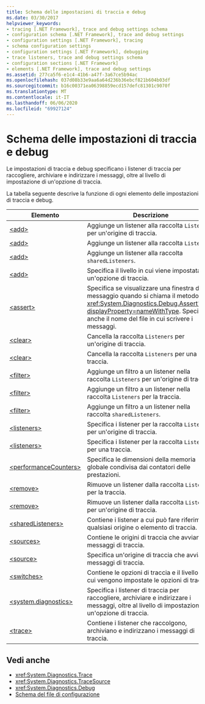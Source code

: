 ```yaml
---
title: Schema delle impostazioni di traccia e debug
ms.date: 03/30/2017
helpviewer_keywords:
- tracing [.NET Framework], trace and debug settings schema
- configuration schema [.NET Framework], trace and debug settings
- configuration settings [.NET Framework], tracing
- schema configuration settings
- configuration settings [.NET Framework], debugging
- trace listeners, trace and debug settings schema
- configuration sections [.NET Framework]
- elements [.NET Framework], trace and debug settings
ms.assetid: 277ca5f6-e1c4-41b6-a47f-3a67ce5b94ac
ms.openlocfilehash: 037d08b33e9aa6a64d236b36ebcf821b604b03df
ms.sourcegitcommit: b16c00371ea06398859ecd157defc81301c9070f
ms.translationtype: MT
ms.contentlocale: it-IT
ms.lasthandoff: 06/06/2020
ms.locfileid: "69927124"
---
```

# <a name="trace-and-debug-settings-schema"></a>Schema delle impostazioni di traccia e debug
Le impostazioni di traccia e debug specificano i listener di traccia per raccogliere, archiviare e indirizzare i messaggi, oltre al livello di impostazione di un'opzione di traccia.  
  
 La tabella seguente descrive la funzione di ogni elemento delle impostazioni di traccia e debug.  
  
|Elemento|Descrizione|  
|-------------|-----------------|  
|[\<add>](add-element-for-listeners-for-source.md)|Aggiunge un listener alla raccolta `Listeners` per un'origine di traccia.|  
|[\<add>](add-element-for-listeners-for-trace.md)|Aggiunge un listener alla raccolta `Listeners`.|  
|[\<add>](add-element-for-sharedlisteners.md)|Aggiunge un listener alla raccolta `sharedListeners`.|  
|[\<add>](add-element-for-switches.md)|Specifica il livello in cui viene impostata un'opzione di traccia.|  
|[\<assert>](assert-element.md)|Specifica se visualizzare una finestra di messaggio quando si chiama il metodo <xref:System.Diagnostics.Debug.Assert%2A?displayProperty=nameWithType>. Specifica anche il nome del file in cui scrivere i messaggi.|  
|[\<clear>](clear-element-for-listeners-for-source.md)|Cancella la raccolta `Listeners` per un'origine di traccia.|  
|[\<clear>](clear-element-for-listeners-for-trace.md)|Cancella la raccolta `Listeners` per una traccia.|  
|[\<filter>](filter-element-for-add-for-listeners-for-source.md)|Aggiunge un filtro a un listener nella raccolta `Listeners` per un'origine di traccia.|  
|[\<filter>](filter-element-for-add-for-listeners-for-trace.md)|Aggiunge un filtro a un listener nella raccolta `Listeners` per la traccia.|  
|[\<filter>](filter-element-for-add-for-sharedlisteners.md)|Aggiunge un filtro a un listener nella raccolta `sharedListeners`.|  
|[\<listeners>](listeners-element-for-source.md)|Specifica i listener per la raccolta `Listeners` per un'origine di traccia.|  
|[\<listeners>](listeners-element-for-trace.md)|Specifica i listener per la raccolta `Listeners` per una traccia.|  
|[\<performanceCounters>](performancecounters-element.md)|Specifica le dimensioni della memoria globale condivisa dai contatori delle prestazioni.|  
|[\<remove>](remove-element-for-listeners-for-trace.md)|Rimuove un listener dalla raccolta `Listeners` per la traccia.|  
|[\<remove>](remove-element-for-listeners-for-source.md)|Rimuove un listener dalla raccolta `Listeners` per un'origine di traccia.|  
|[\<sharedListeners>](sharedlisteners-element.md)|Contiene i listener a cui può fare riferimento qualsiasi origine o elemento di traccia.|  
|[\<sources>](sources-element.md)|Contiene le origini di traccia che avviano i messaggi di traccia.|  
|[\<source>](source-element.md)|Specifica un'origine di traccia che avvia i messaggi di traccia.|  
|[\<switches>](switches-element.md)|Contiene le opzioni di traccia e il livello in cui vengono impostate le opzioni di traccia.|  
|[\<system.diagnostics>](system-diagnostics-element.md)|Specifica i listener di traccia per raccogliere, archiviare e indirizzare i messaggi, oltre al livello di impostazione di un'opzione di traccia.|  
|[\<trace>](trace-element.md)|Contiene i listener che raccolgono, archiviano e indirizzano i messaggi di traccia.|  
  
## <a name="see-also"></a>Vedi anche

- <xref:System.Diagnostics.Trace>
- <xref:System.Diagnostics.TraceSource>
- <xref:System.Diagnostics.Debug>
- [Schema del file di configurazione](../index.md)
